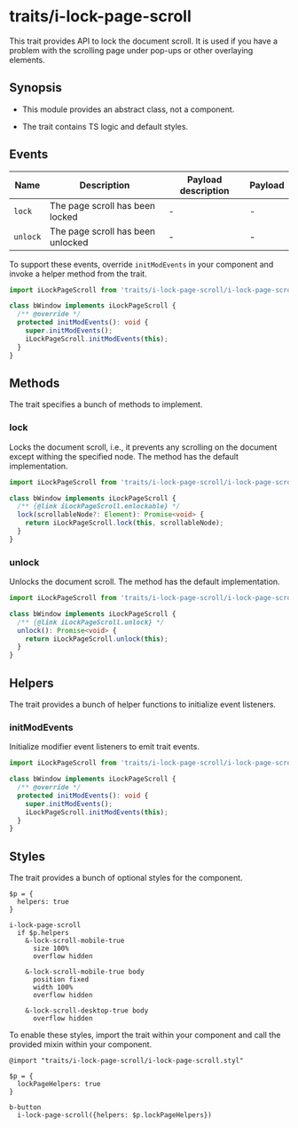 # traits/i-lock-page-scroll

This trait provides API to lock the document scroll.
It is used if you have a problem with the scrolling page under pop-ups or other overlaying elements.

## Synopsis

* This module provides an abstract class, not a component.

* The trait contains TS logic and default styles.

## Events

| Name     | Description                       | Payload description | Payload |
|----------|-----------------------------------|---------------------|---------|
| `lock`   | The page scroll has been locked   | -                   | -       |
| `unlock` | The page scroll has been unlocked | -                   | -       |

To support these events, override `initModEvents` in your component and invoke a helper method from the trait.

```typescript
import iLockPageScroll from 'traits/i-lock-page-scroll/i-lock-page-scroll';

class bWindow implements iLockPageScroll {
  /** @override */
  protected initModEvents(): void {
    super.initModEvents();
    iLockPageScroll.initModEvents(this);
  }
}
```

## Methods

The trait specifies a bunch of methods to implement.

### lock

Locks the document scroll, i.e., it prevents any scrolling on the document except withing the specified node.
The method has the default implementation.

```typescript
import iLockPageScroll from 'traits/i-lock-page-scroll/i-lock-page-scroll';

class bWindow implements iLockPageScroll {
  /** {@link iLockPageScroll.enlockable} */
  lock(scrollableNode?: Element): Promise<void> {
    return iLockPageScroll.lock(this, scrollableNode);
  }
}
```

### unlock

Unlocks the document scroll.
The method has the default implementation.

```typescript
import iLockPageScroll from 'traits/i-lock-page-scroll/i-lock-page-scroll';

class bWindow implements iLockPageScroll {
  /** {@link iLockPageScroll.unlock} */
  unlock(): Promise<void> {
    return iLockPageScroll.unlock(this);
  }
}
```

## Helpers

The trait provides a bunch of helper functions to initialize event listeners.

### initModEvents

Initialize modifier event listeners to emit trait events.

```typescript
import iLockPageScroll from 'traits/i-lock-page-scroll/i-lock-page-scroll';

class bWindow implements iLockPageScroll {
  /** @override */
  protected initModEvents(): void {
    super.initModEvents();
    iLockPageScroll.initModEvents(this);
  }
}
```

## Styles

The trait provides a bunch of optional styles for the component.

```stylus
$p = {
  helpers: true
}

i-lock-page-scroll
  if $p.helpers
    &-lock-scroll-mobile-true
      size 100%
      overflow hidden

    &-lock-scroll-mobile-true body
      position fixed
      width 100%
      overflow hidden

    &-lock-scroll-desktop-true body
      overflow hidden
```

To enable these styles, import the trait within your component and call the provided mixin within your component.

```stylus
@import "traits/i-lock-page-scroll/i-lock-page-scroll.styl"

$p = {
  lockPageHelpers: true
}

b-button
  i-lock-page-scroll({helpers: $p.lockPageHelpers})
```
